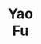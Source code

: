 ---
layout: page
title: Yao<br>Fu
description: U Edinburgh
img: assets/img/students/yao.jpeg
redirect: https://franxyao.github.io/
importance: 10
category: "student collaborators"
---